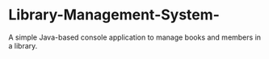 # Library-Management-System-
A simple Java-based console application to manage books and members in a library.
